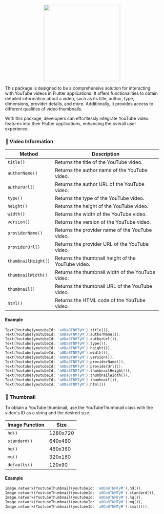 <p align="center"><img width="250" src="https://www.youtube.com/img/desktop/supported_browsers/yt_logo_rgb_light.png"/></p>
<p align="left">This package is designed to be a comprehensive solution for interacting with YouTube videos in Flutter applications. It offers functionalities to obtain detailed information about a video, such as its title, author, type, dimensions, provider details, and more. Additionally, it provides access to different qualities of video thumbnails.

With this package, developers can effortlessly integrate YouTube video features into their Flutter applications, enhancing the overall user experience.</p>



### 🚀 Video Information
| Method           | Description                                   |
| ---------------- | --------------------------------------------- |
| `title()` | Returns the title of the YouTube video. |
| `authorName()` | Returns the author name of the YouTube video. |
| `authorUrl()` | Returns the author URL of the YouTube video. |
| `type()` | Returns the type of the YouTube video. |
| `height()` | Returns the height of the YouTube video. |
| `width()` | Returns the width of the YouTube video. |
| `version()` | Returns the version of the YouTube video. |
| `providerName()` | Returns the provider name of the YouTube video. |
| `providerUrl()` | Returns the provider URL of the YouTube video. |
| `thumbnailHeight()` | Returns the thumbnail height of the YouTube video. |
| `thumbnailWidth()` | Returns the thumbnail width of the YouTube video. |
| `thumbnail()` | Returns the thumbnail URL of the YouTube video. |
| `html()` | Returns the HTML code of the YouTube video. |

#### Example
```dart
Text(Youtube(youtubeId: 'a0Da8TNMTyM').title()),
Text(Youtube(youtubeId: 'a0Da8TNMTyM').authorName()),
Text(Youtube(youtubeId: 'a0Da8TNMTyM').authorUrl()),
Text(Youtube(youtubeId: 'a0Da8TNMTyM').type()),
Text(Youtube(youtubeId: 'a0Da8TNMTyM').height()),
Text(Youtube(youtubeId: 'a0Da8TNMTyM').width()),
Text(Youtube(youtubeId: 'a0Da8TNMTyM').version()),
Text(Youtube(youtubeId: 'a0Da8TNMTyM').providerName()),
Text(Youtube(youtubeId: 'a0Da8TNMTyM').providerUrl()),
Text(Youtube(youtubeId: 'a0Da8TNMTyM').thumbnailHeight()),
Text(Youtube(youtubeId: 'a0Da8TNMTyM').thumbnailWidth()),
Text(Youtube(youtubeId: 'a0Da8TNMTyM').thumbnail()),
Text(Youtube(youtubeId: 'a0Da8TNMTyM').html())
```

### 🚀 Thumbnail
To obtain a YouTube thumbnail, use the YouTubeThumbnail class with the video's ID as a string and the desired size.

| Image Function | Size       |
| -------------- | ---------- |
| `hd()`             | 1280x720   |
| `standard()`       | 640x480    |
| `hq()`             | 480x360    |
| `mq()`             | 320x180    |
| `defaults()`       | 120x90     |

#### Example

```dart
Image.network(YoutubeThumbnail(youtubeId: 'a0Da8TNMTyM').hd()),
Image.network(YoutubeThumbnail(youtubeId: 'a0Da8TNMTyM').standard()),
Image.network(YoutubeThumbnail(youtubeId: 'a0Da8TNMTyM').hq()),
Image.network(YoutubeThumbnail(youtubeId: 'a0Da8TNMTyM').mq()),
Image.network(YoutubeThumbnail(youtubeId: 'a0Da8TNMTyM').small()),
```